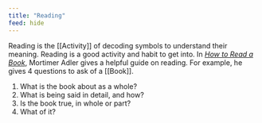 ```yaml
---
title: "Reading"
feed: hide
---
```


Reading is the [[Activity]] of decoding symbols to understand their meaning. Reading is a good activity and habit to get into. In _[How to Read a Book](https://www.worldcat.org/title/how-to-read-a-book-the-art-of-getting-a-liberal-education/oclc/315673274&referer=brief_results)_, Mortimer Adler gives a helpful guide on reading. For example, he gives 4 questions to ask of a [[Book]]. 

1. What is the book about as a whole?
2. What is being said in detail, and how?
3. Is the book true, in whole or part?
4. What of it?
